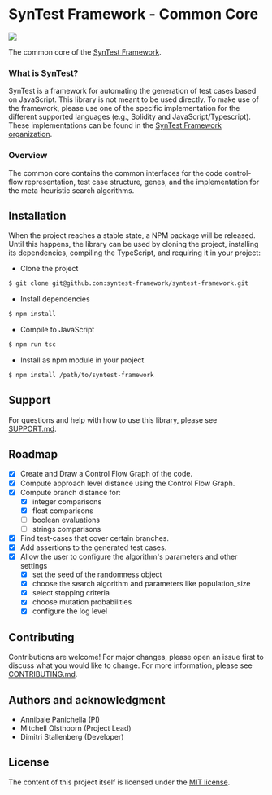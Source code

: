 # SynTest Framework - Common Core

[![](https://github.com/syntest-framework/syntest-framework/actions/workflows/node.js.yml/badge.svg)](https://github.com/syntest-framework/syntest-framework/actions/workflows/node.js.yml)

The common core of the [SynTest Framework](https://www.syntest.org).

### What is SynTest?

SynTest is a framework for automating the generation of test cases based on JavaScript. This library is not meant to be used directly. To make use of the framework, please use one of the specific implementation for the different supported languages (e.g., Solidity and JavaScript/Typescript). These implementations can be found in the [SynTest Framework organization](https://github.com/syntest-framework).

### Overview

The common core contains the common interfaces for the code control-flow representation, test case structure, genes, and the implementation for the meta-heuristic search algorithms.

## Installation

When the project reaches a stable state, a NPM package will be released. Until this happens, the library can be used by cloning the project, installing its dependencies, compiling the TypeScript, and requiring it in your project:

* Clone the project

```bash
$ git clone git@github.com:syntest-framework/syntest-framework.git
```

* Install dependencies

```bash
$ npm install
```

* Compile to JavaScript

```bash
$ npm run tsc
```
* Install as npm module in your project

```bash
$ npm install /path/to/syntest-framework
```

## Support

For questions and help with how to use this library, please see [SUPPORT.md](SUPPORT.md).

## Roadmap

* [x] Create and Draw a Control Flow Graph of the code.
* [x] Compute approach level distance using the Control Flow Graph.
* [x] Compute branch distance for:
	* [x] integer comparisons
	* [x] float comparisons
	* [ ] boolean evaluations
	* [ ] strings comparisons
* [x] Find test-cases that cover certain branches.
* [x] Add assertions to the generated test cases.
* [x] Allow the user to configure the algorithm's parameters and other settings
	* [x] set the seed of the randomness object
	* [x] choose the search algorithm and parameters like population_size
	* [x] select stopping criteria
	* [x] choose mutation probabilities
	* [x] configure the log level

## Contributing

Contributions are welcome! For major changes, please open an issue first to discuss what you would like to change. For more information, please see [CONTRIBUTING.md](CONTRIBUTING.md).

## Authors and acknowledgment

- Annibale Panichella (PI)
- Mitchell Olsthoorn (Project Lead)
- Dimitri Stallenberg (Developer)

## License

The content of this project itself is licensed under the [MIT license](LICENSE.md).
